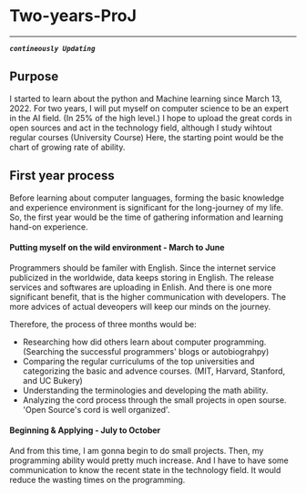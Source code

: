 # Two-years-ProJ

* * *
***`contineously Updating`***

## Purpose
  I started to learn about the python and Machine learning since March 13, 2022.
For two years, I will put myself on computer science to be an expert in the AI field. (In 25% of the high level.)
I hope to upload the great cords in open sources and act in the technology field, although I study wihtout regular courses (University Course) 
Here, the starting point would be the chart of growing rate of ability. 

## First year process
  Before learning about computer languages, forming the basic knowledge and experience environment is significant for the long-journey of my life.
So, the first year would be the time of gathering information and learning hand-on experience. 

#### Putting myself on the wild environment - March to June
  Programmers should be familer with English. Since the internet service publicized in the worldwide, data keeps storing in English. The release services and softwares are uploading in Enlish. And there is one more significant benefit, that is the higher communication with developers. The more advices of actual deveopers will keep our minds on the journey. 

  Therefore, the process of three months would be:
- Researching how did others learn about computer programming. (Searching the successful programmers' blogs or autobiograhpy)
- Comparing the regular curriculums of the top universities and categorizing the basic and advence courses. (MIT, Harvard, Stanford, and UC Bukery)
- Understanding the terminologies and developing the math ability. 
- Analyzing the cord process through the small projects in open sourse. 'Open Source's cord is well organized'. 

#### Beginning & Applying - July to October
  And from this time, I am gonna begin to do small projects. Then, my programming ability would pretty much increase. And I have to have some communication to know the recent state in the technology field. It would reduce the wasting times on the programming. 


